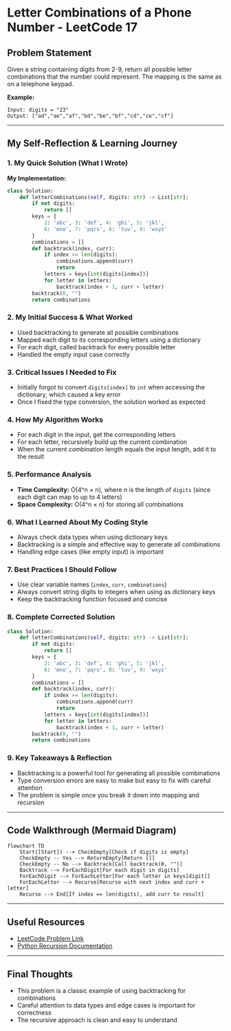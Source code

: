 # Letter Combinations of a Phone Number - LeetCode 17

## Problem Statement
Given a string containing digits from 2-9, return all possible letter combinations that the number could represent. The mapping is the same as on a telephone keypad.

**Example:**
```
Input: digits = "23"
Output: ["ad","ae","af","bd","be","bf","cd","ce","cf"]
```

---

## My Self-Reflection & Learning Journey

### 1. My Quick Solution (What I Wrote)

**My Implementation:**
```python
class Solution:
    def letterCombinations(self, digits: str) -> List[str]:
        if not digits:
            return []
        keys = {
            2: 'abc', 3: 'def', 4: 'ghi', 5: 'jkl',
            6: 'mno', 7: 'pqrs', 8: 'tuv', 9: 'wxyz'
        }
        combinations = []
        def backtrack(index, curr):
            if index >= len(digits):
                combinations.append(curr)
                return
            letters = keys[int(digits[index])]
            for letter in letters:
                backtrack(index + 1, curr + letter)
        backtrack(0, "")
        return combinations
```

### 2. My Initial Success & What Worked
- Used backtracking to generate all possible combinations
- Mapped each digit to its corresponding letters using a dictionary
- For each digit, called backtrack for every possible letter
- Handled the empty input case correctly

### 3. Critical Issues I Needed to Fix
- Initially forgot to convert `digits[index]` to `int` when accessing the dictionary, which caused a key error
- Once I fixed the type conversion, the solution worked as expected

### 4. How My Algorithm Works
- For each digit in the input, get the corresponding letters
- For each letter, recursively build up the current combination
- When the current combination length equals the input length, add it to the result

### 5. Performance Analysis
- **Time Complexity:** O(4^n × n), where n is the length of `digits` (since each digit can map to up to 4 letters)
- **Space Complexity:** O(4^n × n) for storing all combinations

### 6. What I Learned About My Coding Style
- Always check data types when using dictionary keys
- Backtracking is a simple and effective way to generate all combinations
- Handling edge cases (like empty input) is important

### 7. Best Practices I Should Follow
- Use clear variable names (`index`, `curr`, `combinations`)
- Always convert string digits to integers when using as dictionary keys
- Keep the backtracking function focused and concise

### 8. Complete Corrected Solution
```python
class Solution:
    def letterCombinations(self, digits: str) -> List[str]:
        if not digits:
            return []
        keys = {
            2: 'abc', 3: 'def', 4: 'ghi', 5: 'jkl',
            6: 'mno', 7: 'pqrs', 8: 'tuv', 9: 'wxyz'
        }
        combinations = []
        def backtrack(index, curr):
            if index >= len(digits):
                combinations.append(curr)
                return
            letters = keys[int(digits[index])]
            for letter in letters:
                backtrack(index + 1, curr + letter)
        backtrack(0, "")
        return combinations
```

### 9. Key Takeaways & Reflection
- Backtracking is a powerful tool for generating all possible combinations
- Type conversion errors are easy to make but easy to fix with careful attention
- The problem is simple once you break it down into mapping and recursion

---

## Code Walkthrough (Mermaid Diagram)
```mermaid
flowchart TD
    Start([Start]) --> CheckEmpty[Check if digits is empty]
    CheckEmpty -- Yes --> ReturnEmpty[Return []]
    CheckEmpty -- No --> Backtrack[Call backtrack(0, "")]
    Backtrack --> ForEachDigit[For each digit in digits]
    ForEachDigit --> ForEachLetter[For each letter in keys[digit]]
    ForEachLetter --> Recurse[Recurse with next index and curr + letter]
    Recurse --> End[If index == len(digits), add curr to result]
```

---

## Useful Resources
- [LeetCode Problem Link](https://leetcode.com/problems/letter-combinations-of-a-phone-number/)
- [Python Recursion Documentation](https://docs.python.org/3/tutorial/controlflow.html#defining-functions)

---

## Final Thoughts
- This problem is a classic example of using backtracking for combinations
- Careful attention to data types and edge cases is important for correctness
- The recursive approach is clean and easy to understand
